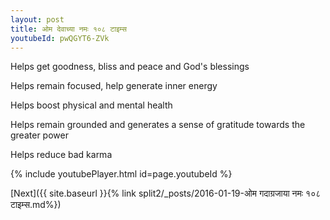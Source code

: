 ```yaml
---
layout: post
title: ओम देवाच्या नमः १०८ टाइम्स
youtubeId: pwQGYT6-ZVk
---
```

 
 
Helps get goodness, bliss and peace and God's blessings
 
Helps remain focused, help generate inner energy 
 
Helps boost physical and mental health 
 
Helps remain grounded and generates a sense of gratitude towards the greater power 
 
Helps reduce bad karma
 
 
 
 


{% include youtubePlayer.html id=page.youtubeId %}
 
[Next]({{ site.baseurl }}{% link  split2/_posts/2016-01-19-ओम गदाग्रजाया नमः १०८ टाइम्स.md%})
 

